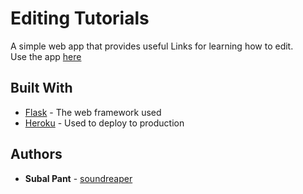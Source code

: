 # Editing Tutorials

A simple web app that provides useful Links for learning how to edit. <br>
Use the app [here](https://www.google.com/)

## Built With

* [Flask](http://flask.palletsprojects.com/en/1.1.x/) - The web framework used
* [Heroku](https://devcenter.heroku.com/) - Used to deploy to production

## Authors

* **Subal Pant** - [soundreaper](https://github.com/soundreaper)